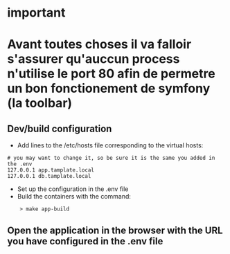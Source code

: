 # important

# Avant toutes choses il va falloir s'assurer qu'auccun process n'utilise le port 80 afin de permetre un bon fonctionement de symfony (la toolbar) 

## Dev/build configuration
- Add lines to the /etc/hosts file corresponding to the virtual hosts:

```
# you may want to change it, so be sure it is the same you added in the .env
127.0.0.1 app.tamplate.local 
127.0.0.1 db.tamplate.local
```
- Set up the configuration in the .env file
- Build the containers with the command:

```
    > make app-build
```

## Open the application in the browser with the  URL you have configured in the .env file